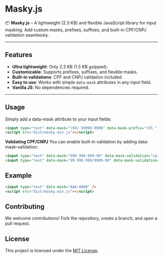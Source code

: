 # Masky.js

📦 **Masky.js** – A lightweight (2.3 KB) and flexible JavaScript library for input masking. Add custom masks, prefixes, suffixes, and built-in CPF/CNPJ validation seamlessly.

---

## Features
- **Ultra lightweight**: Only 2.3 KB (1.5 KB gzipped).
- **Customizable**: Supports prefixes, suffixes, and flexible masks.
- **Built-in validations**: CPF and CNPJ validation included.
- **Easy to use**: Works with simple `data-mask` attributes in any input field.
- **Vanilla JS**: No dependencies required.

---

## Usage

Simply add a data-mask attribute to your input fields:

```html
<input type="text" data-mask="(99) 99999-9999" data-mask-prefix="+55 " />
<script src="dist/masky.min.js"></script>
```

**Validating CPF/CNPJ**
You can enable built-in validation by adding data-mask-validation:

```html
<input type="text" data-mask="999.999.999-99" data-mask-validation="cpf" />
<input type="text" data-mask="99.999.999/9999-99" data-mask-validation="cnpj" />
```

## Example

```html
<input type="text" data-mask="AAA-0000" />
<script src="dist/masky.min.js"></script>
```

## Contributing
We welcome contributions! Fork the repository, create a branch, and open a pull request.

## License
This project is licensed under the [MIT License](https://mit-license.org/).